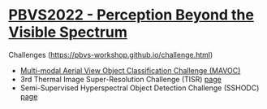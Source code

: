 # [PBVS2022 - Perception Beyond the Visible Spectrum](https://pbvs-workshop.github.io/index.html)

Challenges (https://pbvs-workshop.github.io/challenge.html)
- [Multi-modal Aerial View Object Classification Challenge (MAVOC)](mavoc.md)
- 3rd Thermal Image Super-Resolution Challenge (TISR) [page](https://codalab.lisn.upsaclay.fr/competitions/1322)
- Semi-Supervised Hyperspectral Object Detection Challenge (SSHODC) [page](https://sites.google.com/g.rit.edu/sshodc-pbvs-2022)
